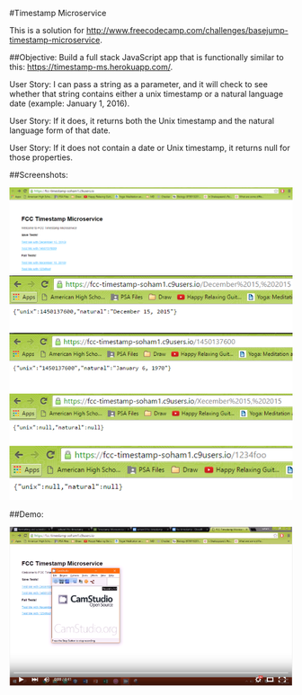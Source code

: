 #Timestamp Microservice

This is a solution for http://www.freecodecamp.com/challenges/basejump-timestamp-microservice.

##Objective: Build a full stack JavaScript app that is functionally similar to this: https://timestamp-ms.herokuapp.com/.

User Story: I can pass a string as a parameter, and it will check to see whether that string contains either a unix timestamp or a natural language date (example: January 1, 2016).

User Story: If it does, it returns both the Unix timestamp and the natural language form of that date.

User Story: If it does not contain a date or Unix timestamp, it returns null for those properties.

##Screenshots:

<img src="images/Timestamp1.PNG">

<img src="images/Timestamp2.PNG">

<img src="images/Timestamp3.PNG">

<img src="images/Timestamp4.PNG">

<img src="images/Timestamp5.PNG">

##Demo:

[![ScreenShot](images/VideoPicture.PNG)](https://youtu.be/UiEKlxHKz50)

